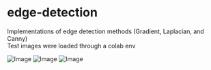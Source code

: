 # edge-detection
Implementations of edge detection methods (Gradient, Laplacian, and Canny) <br/>
Test images were loaded through a colab env



![Image](https://github.com/user-attachments/assets/6699fc9c-78d8-4f57-88d2-4f4143d532c1)
![Image](https://github.com/user-attachments/assets/c55b132c-cb14-4ad1-ac32-795dbf83dda8)
![Image](https://github.com/user-attachments/assets/838b4f4c-0868-429f-acb0-670810b505e6)
